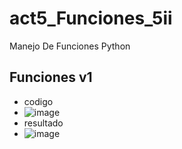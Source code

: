 # act5_Funciones_5ii
Manejo De Funciones Python
## Funciones v1
- codigo
- ![image](https://github.com/user-attachments/assets/052c75d2-9bd8-4b2b-a2c4-be778e969e4a)
- resultado
- ![image](https://github.com/user-attachments/assets/9c6c8fe8-58b1-4df6-b83b-c93f8795f5f3)

